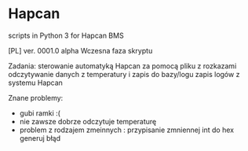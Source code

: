 # Hapcan
scripts in Python 3 for Hapcan BMS

[PL]
ver. 0001.0 alpha
Wczesna faza skryptu

Zadania:
sterowanie automatyką Hapcan za pomocą pliku z rozkazami
odczytywanie danych z temperatury i zapis do bazy/logu
zapis logów z systemu Hapcan

Znane problemy:
- gubi ramki :(
- nie zawsze dobrze odczytuje temperaturę
- problem z rodzajem zmeinnych : przypisanie zmniennej int do hex generuj błąd 

